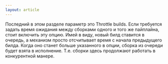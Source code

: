 ```yaml
---
layout: article
---
```

Последний в этом разделе параметр это Throttle builds. Если требуется задать время ожидания между сборками одного и того же пайплайна, стоит включить эту опцию. Имей в виду, новый билд ставится в очередь, а механизм просто отсчитывает время с начала предыдущего билда. Когда оно станет больше указанного в опции, сборка из очереди будет взята в исполнение. Т.е. сборки здесь продолжают работать в конкурентной манере.
